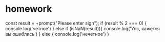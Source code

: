 # homework
const result = +prompt("Please enter sign");
if (result % 2 === 0) {
  console.log('четное')
} else if (isNaN(result)){
  console.log('Упс, кажется вы ошиблись')
} else {
  console.log('нечетное')
}

